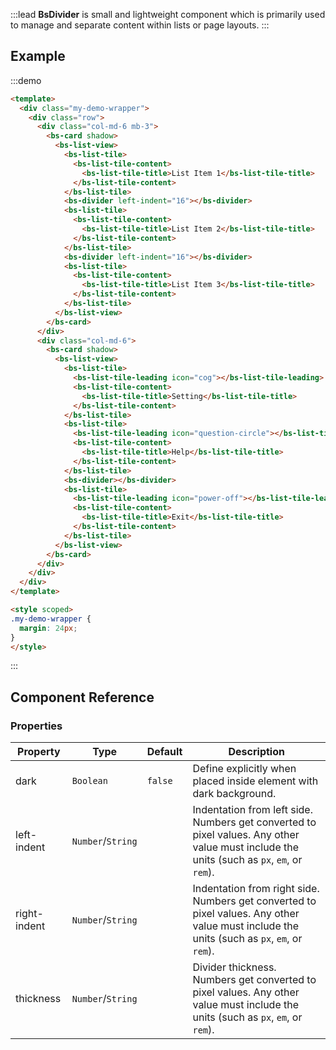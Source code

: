 :::lead
**BsDivider** is small and lightweight component which is primarily used to manage and separate content within
lists or page layouts.
:::

## Example

:::demo
```html
<template>
  <div class="my-demo-wrapper">
    <div class="row">
      <div class="col-md-6 mb-3">
        <bs-card shadow>
          <bs-list-view>
            <bs-list-tile>
              <bs-list-tile-content>
                <bs-list-tile-title>List Item 1</bs-list-tile-title>
              </bs-list-tile-content>
            </bs-list-tile>
            <bs-divider left-indent="16"></bs-divider>
            <bs-list-tile>
              <bs-list-tile-content>
                <bs-list-tile-title>List Item 2</bs-list-tile-title>
              </bs-list-tile-content>
            </bs-list-tile>
            <bs-divider left-indent="16"></bs-divider>
            <bs-list-tile>
              <bs-list-tile-content>
                <bs-list-tile-title>List Item 3</bs-list-tile-title>
              </bs-list-tile-content>
            </bs-list-tile>
          </bs-list-view>
        </bs-card>
      </div>
      <div class="col-md-6">
        <bs-card shadow>
          <bs-list-view>
            <bs-list-tile>
              <bs-list-tile-leading icon="cog"></bs-list-tile-leading>
              <bs-list-tile-content>
                <bs-list-tile-title>Setting</bs-list-tile-title>
              </bs-list-tile-content>
            </bs-list-tile>
            <bs-list-tile>
              <bs-list-tile-leading icon="question-circle"></bs-list-tile-leading>
              <bs-list-tile-content>
                <bs-list-tile-title>Help</bs-list-tile-title>
              </bs-list-tile-content>
            </bs-list-tile>
            <bs-divider></bs-divider>
            <bs-list-tile>
              <bs-list-tile-leading icon="power-off"></bs-list-tile-leading>
              <bs-list-tile-content>
                <bs-list-tile-title>Exit</bs-list-tile-title>
              </bs-list-tile-content>
            </bs-list-tile>
          </bs-list-view>
        </bs-card>
      </div>
    </div>
  </div>
</template>

<style scoped>
.my-demo-wrapper {
  margin: 24px;
}
</style>
```
:::


## Component Reference

### Properties

<div class="cmp-property">

| Property     | Type        | Default  | Description |
|--------------|-------------|----------|-------------|
| dark         | `Boolean`   | `false`  | Define explicitly when placed inside element with dark background. |
| left-indent  | `Number`/`String` |   | Indentation from left side. Numbers get converted to pixel values. Any other value must include the units (such as `px`, `em`, or `rem`). |
| right-indent | `Number`/`String` |   | Indentation from right side. Numbers get converted to pixel values. Any other value must include the units (such as `px`, `em`, or `rem`). |
| thickness    | `Number`/`String` |   | Divider thickness. Numbers get converted to pixel values. Any other value must include the units (such as `px`, `em`, or `rem`). |

</div>
